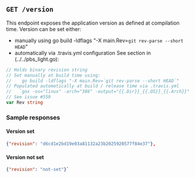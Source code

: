## `GET /version`

This endpoint exposes the application version as defined at compilation time.
Version can be set either:
- manually using go build -ldflags "-X main.Rev=`git rev-parse --short HEAD`"
- automatically via .travis.yml configuration
See section in (../../pbs_light.go):

```go
// Holds binary revision string
// Set manually at build time using:
//    go build -ldflags "-X main.Rev=`git rev-parse --short HEAD`"
// Populated automatically at build / release time via .travis.yml
//   `gox -os="linux" -arch="386" -output="{{.Dir}}_{{.OS}}_{{.Arch}}" -ldflags "-X main.Rev=`git rev-parse --short HEAD`" -verbose ./...;`
// See issue #559
var Rev string
```

### Sample responses

#### Version set
```json
{"revision": "d6cd1e2bd19e03a81132a23b2025920577f84e37"},
```

#### Version not set
```json
{"revision": "not-set"}`
```
